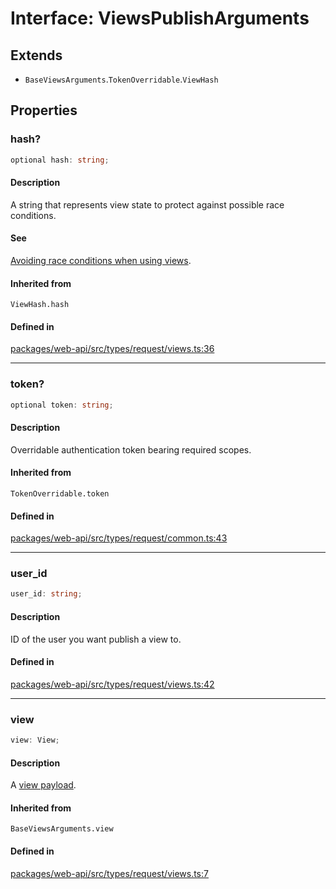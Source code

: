 # Interface: ViewsPublishArguments

## Extends

- `BaseViewsArguments`.`TokenOverridable`.`ViewHash`

## Properties

### hash?

```ts
optional hash: string;
```

#### Description

A string that represents view state to protect against possible race conditions.

#### See

[Avoiding race conditions when using views](https://api.slack.com/surfaces/modals#handling_race_conditions).

#### Inherited from

`ViewHash.hash`

#### Defined in

[packages/web-api/src/types/request/views.ts:36](https://github.com/slackapi/node-slack-sdk/blob/7b348598b763c2b7545d1042b5f0429775cfa62c/packages/web-api/src/types/request/views.ts#L36)

***

### token?

```ts
optional token: string;
```

#### Description

Overridable authentication token bearing required scopes.

#### Inherited from

`TokenOverridable.token`

#### Defined in

[packages/web-api/src/types/request/common.ts:43](https://github.com/slackapi/node-slack-sdk/blob/7b348598b763c2b7545d1042b5f0429775cfa62c/packages/web-api/src/types/request/common.ts#L43)

***

### user\_id

```ts
user_id: string;
```

#### Description

ID of the user you want publish a view to.

#### Defined in

[packages/web-api/src/types/request/views.ts:42](https://github.com/slackapi/node-slack-sdk/blob/7b348598b763c2b7545d1042b5f0429775cfa62c/packages/web-api/src/types/request/views.ts#L42)

***

### view

```ts
view: View;
```

#### Description

A [view payload](https://api.slack.com/reference/surfaces/views).

#### Inherited from

`BaseViewsArguments.view`

#### Defined in

[packages/web-api/src/types/request/views.ts:7](https://github.com/slackapi/node-slack-sdk/blob/7b348598b763c2b7545d1042b5f0429775cfa62c/packages/web-api/src/types/request/views.ts#L7)
